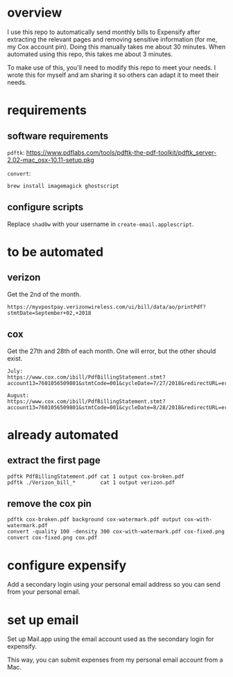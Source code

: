 # overview

I use this repo to automatically send monthly bills to Expensify after extracting the relevant pages and removing sensitive information (for me, my Cox account pin). Doing this manually takes me about 30 minutes. When automated using this repo, this takes me about 3 minutes.

To make use of this, you'll need to modify this repo to meet your needs. I wrote this for myself and am sharing it so others can adapt it to meet their needs.

# requirements

## software requirements

`pdftk`: https://www.pdflabs.com/tools/pdftk-the-pdf-toolkit/pdftk_server-2.02-mac_osx-10.11-setup.pkg

`convert`:

```
brew install imagemagick ghostscript
```

## configure scripts

Replace `shad0w` with your username in `create-email.applescript`.

# to be automated

## verizon

Get the 2nd of the month.

```
https://myvpostpay.verizonwireless.com/ui/bill/data/ao/printPdf?stmtDate=September+02,+2018
```

## cox

Get the 27th and 28th of each month. One will error, but the other should exist.

```
July:
https://www.cox.com/ibill/PdfBillingStatement.stmt?account13=7601056509801&stmtCode=001&cycleDate=7/27/2018&redirectURL=error.cox

August:
https://www.cox.com/ibill/PdfBillingStatement.stmt?account13=7601056509801&stmtCode=001&cycleDate=8/28/2018&redirectURL=error.cox
```

# already automated

## extract the first page

```
pdftk PdfBillingStatement.pdf cat 1 output cox-broken.pdf
pdftk ./Verizon_bill_*        cat 1 output verizon.pdf
```

## remove the cox pin

```
pdftk cox-broken.pdf background cox-watermark.pdf output cox-with-watermark.pdf
convert -quality 100 -density 300 cox-with-watermark.pdf cox-fixed.png
convert cox-fixed.png cox.pdf
```

# configure expensify

Add a secondary login using your personal email address so you can send from your personal email.

# set up email

Set up Mail.app using the email account used as the secondary login for expensify.

This way, you can submit expenses from my personal email account from a Mac.

